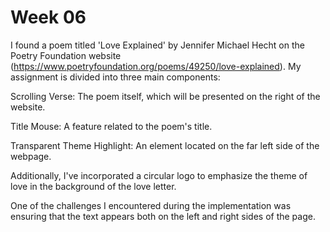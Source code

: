 # Week 06

I found a poem titled 'Love Explained' by Jennifer Michael Hecht on the Poetry Foundation website (https://www.poetryfoundation.org/poems/49250/love-explained). My assignment is divided into three main components:

Scrolling Verse: The poem itself, which will be presented on the right of the website.

Title Mouse: A feature related to the poem's title.

Transparent Theme Highlight: An element located on the far left side of the webpage.

Additionally, I've incorporated a circular logo to emphasize the theme of love in the background of the love letter.

One of the challenges I encountered during the implementation was ensuring that the text appears both on the left and right sides of the page.
